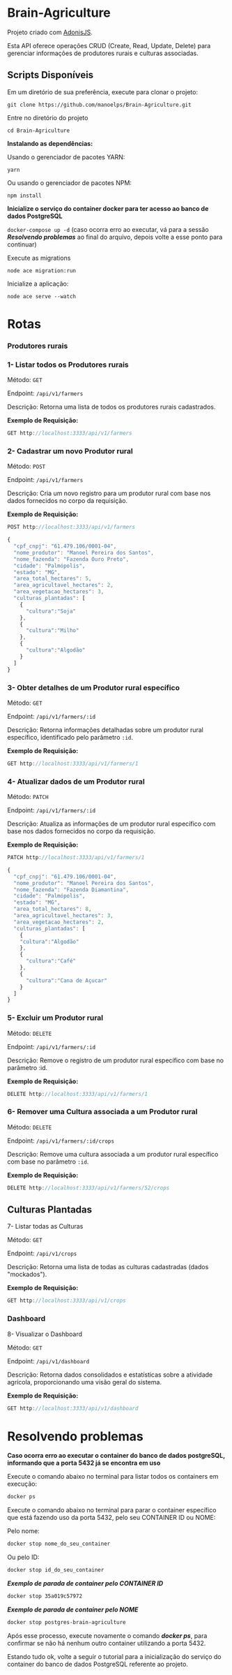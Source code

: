 # Brain-Agriculture

Projeto criado com [AdonisJS](https://adonisjs.com/).

Esta API oferece operações CRUD (Create, Read, Update, Delete) para gerenciar informações de produtores rurais e culturas associadas.

## Scripts Disponíveis

Em um diretório de sua preferência, execute para clonar o projeto:

`git clone https://github.com/manoelps/Brain-Agriculture.git`

Entre no diretório do projeto

`cd Brain-Agriculture`

**Instalando as dependências:**

Usando o gerenciador de pacotes YARN:

`yarn`

Ou usando o gerenciador de pacotes NPM:

`npm install`

**Inicialize o serviço do container docker para ter acesso ao banco de dados PostgreSQL**

`docker-compose up -d` (caso ocorra erro ao executar, vá para a sessão **_Resolvendo problemas_** ao final do arquivo, depois volte a esse ponto para continuar)

Execute as migrations

`node ace migration:run`

Inicialize a aplicação:

`node ace serve --watch`

# Rotas

### Produtores rurais

### 1- Listar todos os Produtores rurais

Método: `GET`

Endpoint: `/api/v1/farmers`

Descrição: Retorna uma lista de todos os produtores rurais cadastrados.

**Exemplo de Requisição:**

```javascript
GET http://localhost:3333/api/v1/farmers
```

### 2- Cadastrar um novo Produtor rural

Método: `POST`

Endpoint: `/api/v1/farmers`

Descrição: Cria um novo registro para um produtor rural com base nos dados fornecidos no corpo da requisição.

**Exemplo de Requisição:**

```javascript
POST http://localhost:3333/api/v1/farmers
```

```javascript
{
  "cpf_cnpj": "61.479.106/0001-04",
  "nome_produtor": "Manoel Pereira dos Santos",
  "nome_fazenda": "Fazenda Ouro Preto",
  "cidade": "Palmópolis",
  "estado": "MG",
  "area_total_hectares": 5,
  "area_agricultavel_hectares": 2,
  "area_vegetacao_hectares": 3,
  "culturas_plantadas": [
    {
      "cultura":"Soja"
    },
    {
      "cultura":"Milho"
    },
    {
      "cultura":"Algodão"
    }
  ]
}

```

### 3- Obter detalhes de um Produtor rural específico

Método: `GET`

Endpoint: `/api/v1/farmers/:id`

Descrição: Retorna informações detalhadas sobre um produtor rural específico, identificado pelo parâmetro `:id`.

**Exemplo de Requisição:**

```javascript
GET http://localhost:3333/api/v1/farmers/1
```

### 4- Atualizar dados de um Produtor rural

Método: `PATCH`

Endpoint: `/api/v1/farmers/:id`

Descrição: Atualiza as informações de um produtor rural específico com base nos dados fornecidos no corpo da requisição.

**Exemplo de Requisição:**

```javascript
PATCH http://localhost:3333/api/v1/farmers/1
```

```javascript
{
  "cpf_cnpj": "61.479.106/0001-04",
  "nome_produtor": "Manoel Pereira dos Santos",
  "nome_fazenda": "Fazenda Diamantina",
  "cidade": "Palmópolis",
  "estado": "MG",
  "area_total_hectares": 8,
  "area_agricultavel_hectares": 3,
  "area_vegetacao_hectares": 2,
  "culturas_plantadas": [
    {
    "cultura":"Algodão"
    },
    {
      "cultura":"Café"
    },
    {
      "cultura":"Cana de Açucar"
    }
  ]
}
```

### 5- Excluir um Produtor rural

Método: `DELETE`

Endpoint: `/api/v1/farmers/:id`

Descrição: Remove o registro de um produtor rural específico com base no parâmetro :id.

**Exemplo de Requisição:**

```javascript
DELETE http://localhost:3333/api/v1/farmers/1
```

### 6- Remover uma Cultura associada a um Produtor rural

Método: `DELETE`

Endpoint: `/api/v1/farmers/:id/crops`

Descrição: Remove uma cultura associada a um produtor rural específico com base no parâmetro `:id`.

**Exemplo de Requisição:**

```javascript
DELETE http://localhost:3333/api/v1/farmers/52/crops
```

## Culturas Plantadas

7- Listar todas as Culturas

Método: `GET`

Endpoint: `/api/v1/crops`

Descrição: Retorna uma lista de todas as culturas cadastradas (dados "mockados").

**Exemplo de Requisição:**

```javascript
GET http://localhost:3333/api/v1/crops
```

### Dashboard

8- Visualizar o Dashboard

Método: `GET`

Endpoint: `/api/v1/dashboard`

Descrição: Retorna dados consolidados e estatísticas sobre a atividade agrícola, proporcionando uma visão geral do sistema.

**Exemplo de Requisição:**

```javascript
GET http://localhost:3333/api/v1/dashboard
```

#

# Resolvendo problemas

**Caso ocorra erro ao executar o container do banco de dados postgreSQL, informando que a porta 5432 já se encontra em uso**

Execute o comando abaixo no terminal para listar todos os containers em execução:

```bash
docker ps
```

Execute o comando abaixo no terminal para parar o container específico que está fazendo uso da porta 5432, pelo seu CONTAINER ID ou NOME:

Pelo nome:

```bash
docker stop nome_do_seu_container
```

Ou pelo ID:

```bash
docker stop id_do_seu_container
```

**_Exemplo de parada de container pelo CONTAINER ID_**

```bash
docker stop 35a019c57972
```

**_Exemplo de parada de container pelo NOME_**

```bash
docker stop postgres-brain-agriculture
```

Após esse processo, execute novamente o comando **_docker ps_**, para confirmar se não há nenhum outro container utilizando a porta 5432.

Estando tudo ok, volte a seguir o tutorial para a inicialização do serviço do container do banco de dados PostgreSQL referente ao projeto.
